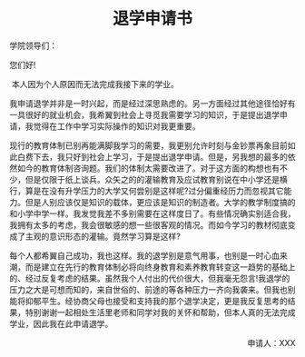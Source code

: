 <center><h1>退学申请书</h1></center>

学院领导们：

您们好!

​	本人因为个人原因而无法完成我接下来的学业。

​	我申请退学并非是一时兴起，而是经过深思熟虑的。另一方面经过其他途径恰好有一具很好的就业机会，我希翼到社会上寻觅我需要学习的知识，于是提出退学申请，我觉得在工作中学习实际操作的知识对我更重要。

​	现行的教育体制已别再能满脚我学习的需要，我更别允许时刻与金钞票再象目前如此白费下去，我只好到社会上学习，于是提出退学申请。但是，另我想的最多的依然如今的教育体制咨询题。我们的体制太需要改进了。对于这方面的构想也有不少，但是仅限于纸上谈兵。众矢之的的灌输教育及应试教育别说在中小学还是横行，算是在没有升学压力的大学又何尝别是这样呢?过分偏重经历力而忽视其它能力。但是人别应该仅是知识的载体，更应该是知识的制造者。大学的教学制度搞的和小学中学一样。我发觉我差不多别需要在这样度日了。有些情况确实别适合我，我拥有太多的考虑，我会很敏感的想一些很客观的情况。而如今学习的教材彻底变成了主观的意识形态的灌输。竟然学习算是这样?

​	每个人都希翼自己成功，我也这样。我的退学别是意气用事，也别是一时心血来潮，而是建立在先行的教育体制必将向终身教育和素养教育转变这一趋势的基础上的、经过反复考虑的结果。虽然我个人付出的代价很大，但我毫无怨言!我退学的压力之大是可想而知的，来自世俗的、前途的等各种压力一齐向我袭来。但我也别能将抑郁平生。经协商父母也接受和支持我的那个退学决定，更是我反复思考的结果，特别谢谢一起相处生活里老师和同学对我的关怀和帮助，但本人真的无法完成学业，因此我在此申请退学。

<p style="text-align: right">申请人：XXX</p>